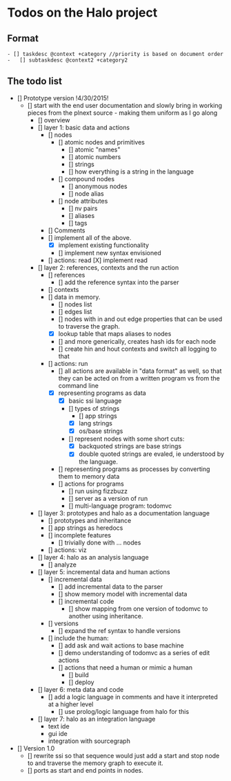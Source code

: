 Todos on the Halo project
==========================

Format
------
	- [] taskdesc @context +category //priority is based on document order
	- 	[] subtaskdesc @context2 +category2

The todo list
-------------

- [] Prototype version !4/30/2015!
	- [] start with the end user documentation and slowly bring in working pieces from the plnext source - making them uniform as I go along
		- [] overview
		- [] layer 1: basic data and actions
			- [] nodes
				- [] atomic nodes and primitives
					- [] atomic "names"
					- [] atomic numbers
					- [] strings
					- [] how everything is a string in the language
				- [] compound nodes
					- [] anonymous nodes
					- [] node alias
				- [] node attributes
					- [] nv pairs
					- [] aliases
					- [] tags
			- [] Comments
			- [] implement all of the above.
				- [X] implement existing functionality
				- [] implement new syntax envisioned
			- [] actions: read
				[X] implement read
		- [] layer 2: references, contexts and the run action
			- [] references
				- [] add the reference syntax into the parser
			- [] contexts 
			- [] data in memory.
				- [] nodes list
				- [] edges list
				- [] nodes with in and out edge properties that can be used to traverse the graph.
				- [X] lookup table that maps aliases to nodes
				- [] and more generically, creates hash ids for each node
				- [] create hin and hout contexts and switch all logging to that
			- [] actions: run
				- [] all actions are available in "data format" as well, so that they can be acted on from a written program vs from the command line
				- [X] representing programs as data
					- [X] basic ssi language
					- [] types of strings
						- [] app strings
						- [X] lang strings
						- [X] os/base strings
					- [] represent nodes with some short cuts: 
						- [X] backquoted strings are base strings
						- [X] double quoted strings are evaled, ie understood by the language. 
				- [] representing programs as processes by converting them to memory data
				- [] actions for programs
					- [] run using fizzbuzz
					- [] server as a version of run
					- [] multi-language program: todomvc
		- [] layer 3: prototypes and halo as a documentation language
			- [] prototypes and inheritance
			- [] app strings as heredocs
			- [] incomplete features
				- [] trivially done with ... nodes
			- [] actions: viz
		- [] layer 4: halo as an analysis language
			- [] analyze
		- [] layer 5: incremental data and human actions
			- [] incremental data
				- [] add incremental data to the parser
				- [] show memory model with incremental data
				- [] incremental code
					- [] show mapping from one version of todomvc to another using inheritance.
			- [] versions
				- [] expand the ref syntax to handle versions
			- [] include the human:
				- [] add ask and wait actions to base machine
				- [] demo understanding of todomvc as a series of edit actions
				- [] actions that need a human or mimic a human			
					- [] build
					- [] deploy
		- [] layer 6: meta data and code
			- [] add a logic language in comments and have it interpreted at a higher level
				- [] use prolog/logic language from halo for this
		- [] layer 7: halo as an integration language
			- text ide
			- gui ide
			- integration with sourcegraph
- [] Version 1.0
	- [] rewrite ssi so that sequence would just add a start and stop node to and traverse the memory graph to execute it.
	- [] ports as start and end points in nodes.
